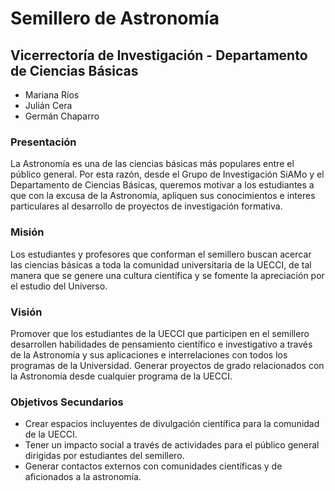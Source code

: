 # Semillero de Astronomía

## Vicerrectoría de Investigación - Departamento de Ciencias Básicas

- Mariana Ríos
- Julián Cera
- Germán Chaparro


### Presentación

La Astronomía es una de las ciencias básicas más populares entre el público general. Por esta razón, desde el Grupo de Investigación SiAMo y el Departamento de Ciencias Básicas, queremos motivar a los estudiantes a que con la excusa de la Astronomía, apliquen sus conocimientos e interes particulares al desarrollo de proyectos de investigación formativa.

### Misión

Los estudiantes y profesores que conforman el semillero buscan acercar las ciencias básicas a toda la comunidad universitaria de la UECCI, de tal manera que se genere una cultura científica y se fomente la apreciación por el estudio del Universo.

### Visión

Promover que los estudiantes de la UECCI que participen en el semillero desarrollen habilidades de pensamiento científico e investigativo a través de la Astronomía y sus aplicaciones e interrelaciones con todos los programas de la Universidad. Generar proyectos de grado relacionados con la Astronomía desde cualquier programa de la UECCI.

### Objetivos Secundarios

- Crear espacios incluyentes de divulgación científica para la comunidad de la UECCI.
- Tener un impacto social a través de actividades para el público general dirigidas por estudiantes del semillero.
- Generar contactos externos con comunidades científicas y de aficionados a la astronomía.

